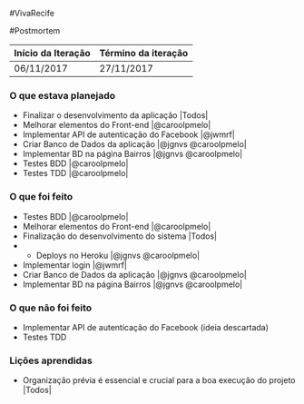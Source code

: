 #VivaRecife 

#Postmortem

Início da Iteração | Término da iteração
------------ | -------------
06/11/2017 | 27/11/2017


### O que estava planejado
* Finalizar o desenvolvimento da aplicação |Todos|
* Melhorar elementos do Front-end |@caroolpmelo|
* Implementar API de autenticação do Facebook |@jwmrf|
* Criar Banco de Dados da aplicação |@jgnvs @caroolpmelo|
* Implementar BD na página Bairros |@jgnvs @caroolpmelo|
* Testes BDD |@caroolpmelo|
* Testes TDD |@caroolpmelo|

### O que foi feito
* Testes BDD |@caroolpmelo|
* Melhorar elementos do Front-end |@caroolpmelo|
* Finalização do desenvolvimento do sistema |Todos|
* + Deploys no Heroku |@jgnvs @caroolpmelo|
* Implementar login |@jwmrf|
* Criar Banco de Dados da aplicação |@jgnvs @caroolpmelo|
* Implementar BD na página Bairros |@jgnvs @caroolpmelo|

### O que não foi feito
* Implementar API de autenticação do Facebook (ideia descartada)
* Testes TDD

### Lições aprendidas
* Organização prévia é essencial e crucial para a boa execução do projeto |Todos|
